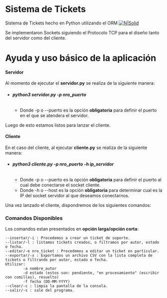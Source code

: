 # Sistema de Tickets
Sistema de Tickets hecho en Python utilizando el ORM
[![N|Solid](https://www.sqlalchemy.org/img/sqla_logo.png)](https://www.sqlalchemy.org/)

Se implementaron Sockets siguiendo el Protocolo TCP para el diseño tanto del servidor como del cliente.
# Ayuda y uso básico de la aplicación
#### Servidor
Al momento de ejecutar el **servidor.py** se realiza de la siguiente manera:

  - ######  **python3 servidor.py -p nro_puerto**
    - Donde -p o --puerto es la opción **obligatoria** para definir el puerto en el que se atendera el servidor.

Luego de esto estamos listos para lanzar el cliente.

#### Cliente
En el caso del cliente, al ejecutar **cliente.py** se realiza de la siguiente manera:
  - ######  **python3 cliente.py -p nro_puerto -h ip_servidor**
    - Donde -p o --puerto es la opción **obligatoria** para definir el puerto al cual debe conectarse el socket cliente.
    - Donde -h o --host es la opción **obligatoria** para determinar cual es la IP del socket servidor al que deseamos conectarnos.

Una vez lanzado el cliente, dispondremos de los siguientes comandos:
### Comandos Disponibles
Los comandos estan presentados en  **opción larga/opción corta**:

	--insertar/-i : Procedemos a crear un ticket de soporte.
	--listar/-l : listamos tickets creados, o filtramos por autor, estado o fecha.
	--editar/-e nro_ticket : Procedemos a editar un ticket en particular.
	--exportar/-x : Exportamos un archivo CSV con la lista completa de tickets o filtrando por autor, estado o fecha.
	Utilizar:
			-a nombre_autor
			-d estado (estos son: pendiente, "en procesamiento" (escribir con comillas), resuelto)
			-f fecha (DD-MM-YYYY)
	--clear/-c : limpia la pantalla de la consola.
	--salir/-s : sale del programa.

